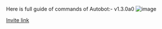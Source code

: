 
Here is full guide of commands of Autobot:-
v1.3.0a0
![image](https://user-images.githubusercontent.com/72195951/154223056-998bdda9-824f-4b51-8047-73a11d3cfdab.png)








[Invite link](https://discord.com/api/oauth2/authorize?client_id=858965828716331019&permissions=8&scope=bot%20applications.commands)
